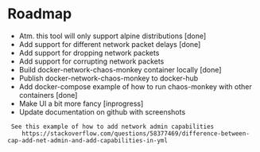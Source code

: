 # Roadmap
- Atm. this tool will only support alpine distributions [done] 
- Add support for different network packet delays [done]
- Add support for dropping network packets 
- Add support for corrupting network packets
- Build docker-network-chaos-monkey container locally [done]
- Publish docker-network-chaos-monkey to docker-hub
- Add docker-compose example of how to run chaos-monkey with other containers [done]
- Make UI a bit more fancy [inprogress]
- Update documentation on github with screenshots
```
 See this example of how to add network admin capabilities
    https://stackoverflow.com/questions/58377469/difference-between-cap-add-net-admin-and-add-capabilities-in-yml
```